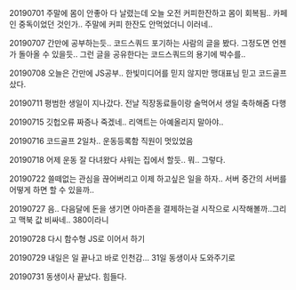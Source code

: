 20190701 주말에 몸이 안좋아 다 날렸는데 오늘 오전 커피한잔하고 몸이 회복됨.. 카페인 중독이었던 것인가.. 주말에 커피 한잔도 안먹었더니 이러네..

20190707 간만에 공부하는듯.. 코드스쿼드 포기하는 사람의 글을 봤다. 그정도면 언젠가 돌아올 수 있을듯.. 그런 글을 공유한다는 코드스쿼드의 용기에 박수를.. 

20190708 오늘은 간만에 JS공부.. 한빛미디어를 믿지 않지만 맹대표님 믿고 코드골프 샀다.

20190711 평범한 생일이 지나갔다. 전날 직장동료들이랑 술먹어서 생일 축하해줌 다행

20190715 깃헙오류 짜증나 죽겠네.. 리액트는 아예올리지 말아야..

20190716 코드골프 2일차.. 운동등록함 직원이 멋있었음

20190718 어제 운동 잘 다녀왔다 샤워는 집에서 할듯.. 뭐.. 그렇다. 

20190722 쓸떼없는 관심을 끊어버리고 이제 하고싶은 일을 하자.. 서버 중간의 서버를 어떻게 하면 할 수 있을까..

20190727 음.. 다음달에 돈을 생기면 아마존을 결제하는걸 시작으로 시작해볼까..그리고 맥북 값 비싸네.. 380이라니

20190728 다시 함수형 JS로 이어서 하기

20190729 내일은 일 끝나고 바로 인천감... 31일 동생이사 도와주기로

20190731 동생이사 끝났다. 힘들다.